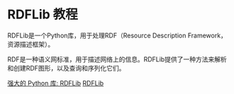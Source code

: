 # RDFLib 教程

<show-structure depth="3"/>

RDFLib是一个Python库，用于处理RDF（Resource Description Framework，资源描述框架）。

RDF是一种语义网标准，用于描述网络上的信息。RDFLib提供了一种方法来解析和创建RDF图形，以及查询和序列化它们。

<seealso>
<category ref="ref_docs">
    <a href="https://mp.weixin.qq.com/s/IZs-Va1oN15z7_bst5ufRg">强大的 Python 库: RDFLib</a>
</category>
<category ref="ref_github">
    <a href="https://github.com/RDFLib/rdflib">RDFLib</a>
</category>
<category ref="ref_issues">
</category>
<category ref="ref_hf">
</category>
<category ref="ref_ms">
</category>
</seealso>

